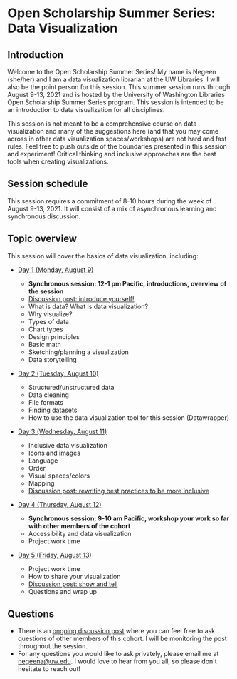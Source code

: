 # Open Scholarship Summer Series: Data Visualization
## Introduction ##
Welcome to the Open Scholarship Summer Series! My name is Negeen (she/her) and I am a data visualization librarian at the UW Libraries. I will also be the point person for this session. This summer session runs through August 9-13, 2021 and is hosted by the University of Washington Libraries Open Scholarship Summer Series program. This session is intended to be an introduction to data visualization for all disciplines. 

This session is not meant to be a comprehensive course on data visualization and many of the suggestions here (and that you may come across in other data visualization spaces/workshops) are not hard and fast rules. Feel free to push outside of the boundaries presented in this session and experiment! Critical thinking and inclusive approaches are the best tools when creating visualizations. 
## Session schedule ##
This session requires a commitment of 8-10 hours during the week of August 9-13, 2021. It will consist of a mix of asynchronous learning and synchronous discussion. 
## Topic overview ##
This session will cover the basics of data visualization, including:
* [Day 1 (Monday, August 9)](https://negeenaghassi.github.io/openscholarship-dataviz/day-1/day-1-part-1 "Day 1 (Monday, August 9)")
  * **Synchronous session: 12-1 pm Pacific, introductions, overview of the session** 
  * [Discussion post: introduce yourself!](https://github.com/negeenaghassi/osssdv/discussions/2 "Discussion post: introduce yourself!")
  * What is data? What is data visualization?
  * Why visualize? 
  * Types of data
  * Chart types
  * Design principles
  * Basic math
  * Sketching/planning a visualization
  * Data storytelling

* [Day 2 (Tuesday, August 10)](https://negeenaghassi.github.io/openscholarship-dataviz/day-2/day-2-part-1 "Day 2 (Tuesday, August 10)")
  * Structured/unstructured data
  * Data cleaning 
  * File formats
  * Finding datasets
  * How to use the data visualization tool for this session (Datawrapper) 

* [Day 3 (Wednesday, August 11)](https://negeenaghassi.github.io/openscholarship-dataviz/day-3/day-3-part-1 "Day 3 (Wednesday, August 11)")
  * Inclusive data visualization
  * Icons and images
  * Language
  * Order
  * Visual spaces/colors
  * Mapping
  * [Discussion post: rewriting best practices to be more inclusive](https://github.com/negeenaghassi/openscholarship-dataviz/discussions/4 "Discussion post: rewriting best practices to be more inclusive")

* [Day 4 (Thursday, August 12)](https://negeenaghassi.github.io/openscholarship-dataviz/day-4/day-4-part-1 "Day 4 (Thursday, August 12)")
  * **Synchronous session: 9-10 am Pacific, workshop your work so far with other members of the cohort**
  * Accessibility and data visualization
  * Project work time

* [Day 5 (Friday, August 13)](https://negeenaghassi.github.io/openscholarship-dataviz/day-5/day-5-part-1 "Day 5 (Friday, August 13)")
  * Project work time
  * How to share your visualization
  * [Discussion post: show and tell](https://github.com/negeenaghassi/openscholarship-dataviz/discussions/6 "Discussion: show and tell")
  * Questions and wrap up

## Questions ##
* There is an [ongoing discussion post](https://github.com/negeenaghassi/openscholarship-dataviz/discussions/8 "ongoing discussion post") where you can feel free to ask questions of other members of this cohort. I will be monitoring the post throughout the session. 
* For any questions you would like to ask privately, please email me at negeena@uw.edu. I would love to hear from you all, so please don't hesitate to reach out! 
